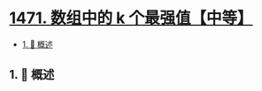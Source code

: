 # [1471. 数组中的 k 个最强值【中等】](https://github.com/Tdahuyou/TNotes.leetcode/tree/main/notes/1471.%20%E6%95%B0%E7%BB%84%E4%B8%AD%E7%9A%84%20k%20%E4%B8%AA%E6%9C%80%E5%BC%BA%E5%80%BC%E3%80%90%E4%B8%AD%E7%AD%89%E3%80%91)

<!-- region:toc -->

- [1. 📝 概述](#1--概述)

<!-- endregion:toc -->

## 1. 📝 概述
